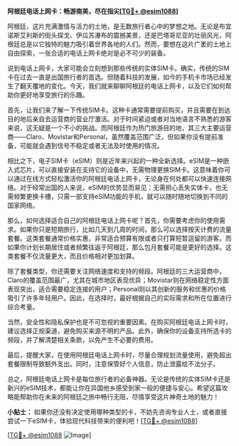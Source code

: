 **阿根廷电话上网卡：畅游南美，尽在指尖[[TG💪+ @esim1088](https://t.me/s/esim1088)]**

阿根廷，这片充满激情与活力的土地，是无数旅行者心中的梦想之地。无论是布宜诺斯艾利斯的街头探戈、伊瓜苏瀑布的震撼美景，还是巴塔哥尼亚的壮丽风光，阿根廷总是以它独特的魅力吸引着世界各地的人们。然而，要想在这片广袤的土地上自由探索，一张合适的电话上网卡绝对是必不可少的装备。

说到电话上网卡，大家可能会立刻想到那些传统的实体SIM卡。确实，传统的SIM卡在过去一直是出国旅行者的首选。但随着科技的发展，如今的手机卡市场已经发生了翻天覆地的变化。今天，我们就来聊聊阿根廷的电话上网卡，以及它们如何帮助你更好地享受旅行的乐趣。

首先，让我们来了解一下传统SIM卡。这种卡通常需要提前购买，并且需要在到达目的地后亲自去运营商的营业厅激活。对于时间紧迫或者对当地语言不熟悉的游客来说，这无疑是一个不小的挑战。而阿根廷作为热门旅游目的地，其三大主要运营商——Claro、Movistar和Personal，虽然覆盖范围广泛，但如果你没有提前准备，可能就会遇到信号不稳定或者无法及时使用的情况。

相比之下，电子SIM卡（eSIM）则是近年来兴起的一种全新选择。eSIM是一种嵌入式芯片，可以直接安装在支持它的设备中，无需物理更换SIM卡。这意味着你可以通过在线方式轻松激活你的阿根廷电话上网卡，无论身在何处都可以快速连接网络。对于经常出国的人来说，eSIM的优势显而易见：无需担心丢失实体卡，也无需频繁更换卡槽，只需一部支持eSIM功能的手机，就可以随时随地切换到不同的国家网络。

那么，如何选择适合自己的阿根廷电话上网卡呢？首先，你需要考虑你的使用需求。如果你只是短期旅行，比如几天到几周的时间，那么可以选择按天计费的流量套餐。这类套餐通常价格实惠，非常适合预算有限或者只打算短暂逗留的游客。而如果你计划长期居住或者频繁往返于阿根廷，那么包月套餐可能是更好的选择。这类套餐不仅流量更大，而且价格相对更加划算。

除了套餐类型，你还需要关注网络速度和支持的频段。阿根廷的三大运营商中，Claro的覆盖范围最广，尤其在城市地区表现优异；Movistar则在网络稳定性方面表现突出，适合需要稳定连接的用户；Personal则以其创新的服务和优惠的价格吸引了许多年轻用户。因此，在选择时，最好根据自己的实际需求和所在位置进行综合考量。

当然，安全性和隐私保护也是不可忽视的重要因素。在购买阿根廷电话上网卡时，建议选择正规渠道，避免购买来源不明的产品。此外，确保你的设备支持所选卡的频段，并了解清楚相关条款，以免产生不必要的费用。

最后，提醒大家，在使用阿根廷电话上网卡时，尽量合理规划流量使用，避免超出套餐限制导致额外支出。同时，注意保管好个人信息，防止泄露给不法分子。

总之，阿根廷电话上网卡是每位旅行者的必备神器。无论是传统的实体SIM卡还是新兴的eSIM技术，都能让你在异国他乡感受到家一般的便捷与安心。希望这篇攻略能帮助你在未来的阿根廷之旅中畅行无阻，尽情享受这片神奇土地的魅力！

**小贴士：** 如果你还没有决定使用哪种类型的卡，不妨先咨询专业人士，或者直接尝试一下eSIM卡，体验现代科技带来的便利吧！[[TG💪+ @esim1088](https://t.me/s/esim1088)]

[[TG💪+ @esim1088](https://t.me/s/esim1088) ![Image](https://i.postimg.cc/4NQfJmqS/Snipaste-2025-05-13-00-14-12.png)]